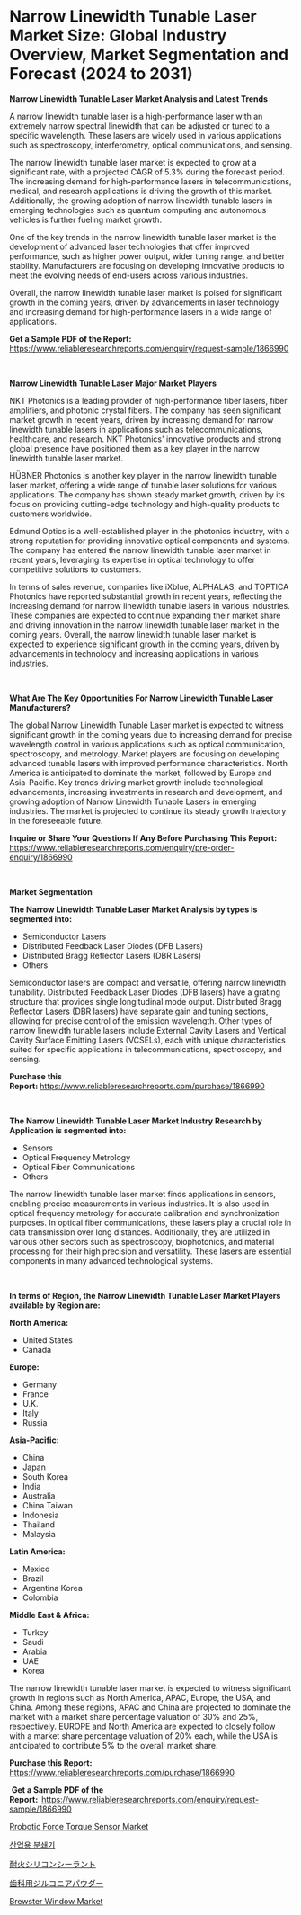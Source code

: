 <p><h1>Narrow Linewidth Tunable Laser Market Size: Global Industry Overview, Market Segmentation and Forecast (2024 to 2031)</h1></p><p><strong>Narrow Linewidth Tunable Laser Market Analysis and Latest Trends</strong></p>
<p><p>A narrow linewidth tunable laser is a high-performance laser with an extremely narrow spectral linewidth that can be adjusted or tuned to a specific wavelength. These lasers are widely used in various applications such as spectroscopy, interferometry, optical communications, and sensing.</p><p>The narrow linewidth tunable laser market is expected to grow at a significant rate, with a projected CAGR of 5.3% during the forecast period. The increasing demand for high-performance lasers in telecommunications, medical, and research applications is driving the growth of this market. Additionally, the growing adoption of narrow linewidth tunable lasers in emerging technologies such as quantum computing and autonomous vehicles is further fueling market growth.</p><p>One of the key trends in the narrow linewidth tunable laser market is the development of advanced laser technologies that offer improved performance, such as higher power output, wider tuning range, and better stability. Manufacturers are focusing on developing innovative products to meet the evolving needs of end-users across various industries.</p><p>Overall, the narrow linewidth tunable laser market is poised for significant growth in the coming years, driven by advancements in laser technology and increasing demand for high-performance lasers in a wide range of applications.</p></p>
<p><strong>Get a Sample PDF of the Report:&nbsp;</strong> <a href="https://www.reliableresearchreports.com/enquiry/request-sample/1866990">https://www.reliableresearchreports.com/enquiry/request-sample/1866990</a></p>
<p>&nbsp;</p>
<p><strong>Narrow Linewidth Tunable Laser Major Market Players</strong></p>
<p><p>NKT Photonics is a leading provider of high-performance fiber lasers, fiber amplifiers, and photonic crystal fibers. The company has seen significant market growth in recent years, driven by increasing demand for narrow linewidth tunable lasers in applications such as telecommunications, healthcare, and research. NKT Photonics' innovative products and strong global presence have positioned them as a key player in the narrow linewidth tunable laser market.</p><p>HÜBNER Photonics is another key player in the narrow linewidth tunable laser market, offering a wide range of tunable laser solutions for various applications. The company has shown steady market growth, driven by its focus on providing cutting-edge technology and high-quality products to customers worldwide.</p><p>Edmund Optics is a well-established player in the photonics industry, with a strong reputation for providing innovative optical components and systems. The company has entered the narrow linewidth tunable laser market in recent years, leveraging its expertise in optical technology to offer competitive solutions to customers.</p><p>In terms of sales revenue, companies like iXblue, ALPHALAS, and TOPTICA Photonics have reported substantial growth in recent years, reflecting the increasing demand for narrow linewidth tunable lasers in various industries. These companies are expected to continue expanding their market share and driving innovation in the narrow linewidth tunable laser market in the coming years. Overall, the narrow linewidth tunable laser market is expected to experience significant growth in the coming years, driven by advancements in technology and increasing applications in various industries.</p></p>
<p>&nbsp;</p>
<p><strong>What Are The Key Opportunities For Narrow Linewidth Tunable Laser Manufacturers?</strong></p>
<p><p>The global Narrow Linewidth Tunable Laser market is expected to witness significant growth in the coming years due to increasing demand for precise wavelength control in various applications such as optical communication, spectroscopy, and metrology. Market players are focusing on developing advanced tunable lasers with improved performance characteristics. North America is anticipated to dominate the market, followed by Europe and Asia-Pacific. Key trends driving market growth include technological advancements, increasing investments in research and development, and growing adoption of Narrow Linewidth Tunable Lasers in emerging industries. The market is projected to continue its steady growth trajectory in the foreseeable future.</p></p>
<p><strong>Inquire or Share Your Questions If Any Before Purchasing This Report:</strong> <a href="https://www.reliableresearchreports.com/enquiry/pre-order-enquiry/1866990">https://www.reliableresearchreports.com/enquiry/pre-order-enquiry/1866990</a></p>
<p>&nbsp;</p>
<p><strong>Market Segmentation</strong></p>
<p><strong>The Narrow Linewidth Tunable Laser Market Analysis by types is segmented into:</strong></p>
<p><ul><li>Semiconductor Lasers</li><li>Distributed Feedback Laser Diodes (DFB Lasers)</li><li>Distributed Bragg Reflector Lasers (DBR Lasers)</li><li>Others</li></ul></p>
<p><p>Semiconductor lasers are compact and versatile, offering narrow linewidth tunability. Distributed Feedback Laser Diodes (DFB lasers) have a grating structure that provides single longitudinal mode output. Distributed Bragg Reflector Lasers (DBR lasers) have separate gain and tuning sections, allowing for precise control of the emission wavelength. Other types of narrow linewidth tunable lasers include External Cavity Lasers and Vertical Cavity Surface Emitting Lasers (VCSELs), each with unique characteristics suited for specific applications in telecommunications, spectroscopy, and sensing.</p></p>
<p><strong>Purchase this Report:&nbsp;</strong><a href="https://www.reliableresearchreports.com/purchase/1866990">https://www.reliableresearchreports.com/purchase/1866990</a></p>
<p>&nbsp;</p>
<p><strong>The Narrow Linewidth Tunable Laser Market Industry Research by Application is segmented into:</strong></p>
<p><ul><li>Sensors</li><li>Optical Frequency Metrology</li><li>Optical Fiber Communications</li><li>Others</li></ul></p>
<p><p>The narrow linewidth tunable laser market finds applications in sensors, enabling precise measurements in various industries. It is also used in optical frequency metrology for accurate calibration and synchronization purposes. In optical fiber communications, these lasers play a crucial role in data transmission over long distances. Additionally, they are utilized in various other sectors such as spectroscopy, biophotonics, and material processing for their high precision and versatility. These lasers are essential components in many advanced technological systems.</p></p>
<p>&nbsp;</p>
<p><strong>In terms of Region, the Narrow Linewidth Tunable Laser Market Players available by Region are:</strong></p>
<p>
    <p> <strong> North America: </strong>
        <ul>
            <li>United States</li>
            <li>Canada</li>
        </ul>
        </p> 
    <p> <strong> Europe: </strong>
        <ul>
            <li>Germany</li>
            <li>France</li>
            <li>U.K.</li>
            <li>Italy</li>
            <li>Russia</li>
        </ul>
        </p> 
    <p> <strong> Asia-Pacific: </strong>
        <ul>
            <li>China</li>
            <li>Japan</li>
            <li>South Korea</li>
            <li>India</li>
            <li>Australia</li>
            <li>China Taiwan</li>
            <li>Indonesia</li>
            <li>Thailand</li>
            <li>Malaysia</li>
        </ul>
        </p> 
    <p> <strong> Latin America: </strong>
        <ul>
            <li>Mexico</li>
            <li>Brazil</li>
            <li>Argentina Korea</li>
            <li>Colombia</li>
        </ul>
        </p> 
    <p> <strong> Middle East & Africa: </strong>
        <ul>
            <li>Turkey</li>
            <li>Saudi</li>
            <li>Arabia</li>
            <li>UAE</li>
            <li>Korea</li>
        </ul>
    </p>
    </p>
<p><p>The narrow linewidth tunable laser market is expected to witness significant growth in regions such as North America, APAC, Europe, the USA, and China. Among these regions, APAC and China are projected to dominate the market with a market share percentage valuation of 30% and 25%, respectively. EUROPE and North America are expected to closely follow with a market share percentage valuation of 20% each, while the USA is anticipated to contribute 5% to the overall market share.</p></p>
<p><strong>Purchase this Report: </strong><a href="https://www.reliableresearchreports.com/purchase/1866990">https://www.reliableresearchreports.com/purchase/1866990</a></p>
<p>&nbsp;<strong>Get a Sample PDF of the Report:&nbsp;&nbsp;</strong><a href="https://www.reliableresearchreports.com/enquiry/request-sample/1866990">https://www.reliableresearchreports.com/enquiry/request-sample/1866990</a></p>
<p><strong></strong></p>
<p><p><a href="https://medium.com/@donna.mitchell456598/rrobotic-force-torque-sensor-market-trends-and-market-analysis-forecasted-for-period-2024-2031-d38371a46016">Rrobotic Force Torque Sensor Market</a></p><p><a href="https://github.com/plelbej847484502/Market-Research-Report-List-1/blob/main/960963311067.md">산업용 분쇄기</a></p><p><a href="https://github.com/dzy793153605/Market-Research-Report-List-1/blob/main/558618011886.md">耐火シリコンシーラント</a></p><p><a href="https://github.com/oafhukehf4709715/Market-Research-Report-List-1/blob/main/480985711885.md">歯科用ジルコニアパウダー</a></p><p><a href="https://github.com/jodemen/Market-Research-Report-List-2/blob/main/brewster-window-market.md">Brewster Window Market</a></p></p>